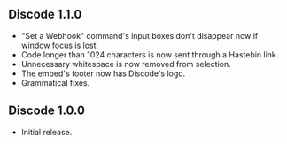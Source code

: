 ## Discode 1.1.0

- "Set a Webhook" command's input boxes don't disappear now if window focus is lost.
- Code longer than 1024 characters is now sent through a Hastebin link.
- Unnecessary whitespace is now removed from selection.
- The embed's footer now has Discode's logo.
- Grammatical fixes.

## Discode 1.0.0

- Initial release.
